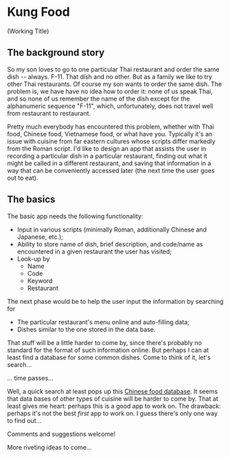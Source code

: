 Kung Food
=========
(Working Title)

The background story
--------------------

So my son loves to go to one particular Thai restaurant and order the same dish -- always.  F-11.  That dish and no other.  But as a family we like to try other Thai restaurants.  Of course my son wants to order the same dish.  The problem is, we have have no idea how to order it: none of us speak Thai, and so none of us remember the name of the dish except for the alphanumeric sequence "F-11", which, unfortunately, does not travel well from restaurant to restaurant.

Pretty much everybody has encountered this problem, whether with Thai food, Chinese food, Vietnamese food, or what have you.  Typically it's an issue with cuisine from far eastern cultures whose scripts differ markedly from the Roman script.  I'd like to design an app that assists the user in recording a particular dish in a particular restaurant, finding out what it might be called in a different restaurant, and saving that information in a way that can be conveniently accessed later (the next time the user goes out to eat).

The basics
----------

The basic app needs the following functionality:

* Input in various scripts (minimally Roman, additionally Chinese and Japanese, etc.);
* Ability to store name of dish, brief description, and code/name as encountered in a given restaurant the user has visited;
* Look-up by
    * Name
    * Code
    * Keyword
    * Restaurant

The next phase would be to help the user input the information by searching for

* The particular restaurant's menu online and auto-filling data;
* Dishes similar to the one stored in the data base.

That stuff will be a little harder to come by, since there's probably no standard for the format of such information online.  But perhaps I can at least find a database for some common dishes.  Come to think of it, let's search...

... time passes...

Well, a quick search at least pops up this [Chinese food database](http://chinacuisine.blogspot.com/).  It seems that data bases of other types of cuisine will be harder to come by.  That at least gives me heart: perhaps this is a good app to work on.  The drawback: perhaps it's not the best *first* app to work on.  I guess there's only one way to find out...

Comments and suggestions welcome!

More riveting ideas to come...